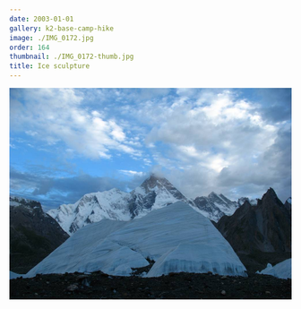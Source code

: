 ```yaml
---
date: 2003-01-01
gallery: k2-base-camp-hike
image: ./IMG_0172.jpg
order: 164
thumbnail: ./IMG_0172-thumb.jpg
title: Ice sculpture
---
```


![Ice sculpture](./IMG_0172.jpg)